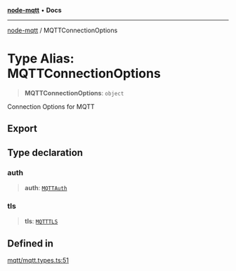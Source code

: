 [**node-mqtt**](../README.md) • **Docs**

***

[node-mqtt](../globals.md) / MQTTConnectionOptions

# Type Alias: MQTTConnectionOptions

> **MQTTConnectionOptions**: `object`

Connection Options for MQTT

## Export

## Type declaration

### auth

> **auth**: [`MQTTAuth`](MQTTAuth.md)

### tls

> **tls**: [`MQTTTLS`](MQTTTLS.md)

## Defined in

[mqtt/mqtt.types.ts:51](https://github.com/m-reiniger/node-mqtt/blob/5c2b801763ed31382f793f2f239f593fba632c77/src/mqtt/mqtt.types.ts#L51)

